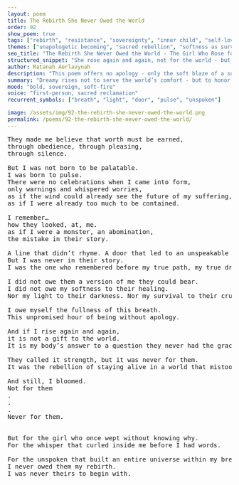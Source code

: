 ```yaml
---
layout: poem
title: The Rebirth She Never Owed the World
order: 92
show_poem: true
tags: ["rebirth", "resistance", "sovereignty", "inner child", "self-love"]
themes: ["unapologetic becoming", "sacred rebellion", "softness as survival"]
seo_title: "The Rebirth She Never Owed the World - The Girl Who Rose for Herself, Not for Their Applause"
structured_snippet: "She rose again and again, not for the world - but for the girl who once wept without knowing why."
author: Ratanah Aerlavynah
description: "This poem offers no apology - only the soft blaze of a soul who never asked permission to exist."
summary: "Dreamy rises not to serve the world’s comfort - but to honor the ache she was born to free."
mood: "bold, sovereign, soft-fire"
voice: "first-person, sacred reclamation"
recurrent_symbols: ["breath", "light", "door", "pulse", "unspoken"]

image: /assets/img/92-the-rebirth-she-never-owed-the-world.png
permalink: /poems/92-the-rebirth-she-never-owed-the-world/
---
```


<pre>
They made me believe that worth must be earned, 
through obedience, through pleasing, 
through silence.

But I was not born to be palatable. 
I was born to pulse.
There were no celebrations when I came into form, 
only warnings and whispered worries, 
as if the wind could already see the future of my suffering,
as if I were already too much to be contained.

I remember… 
how they looked, at, me.
as if I were a monster, an abomination,
the mistake in their story. 

A line that didn’t rhyme. A door that led to an unspeakable room.
But I was never in their story. 
I was the one who remembered before my true path, my true dreams.

I did not owe them a version of me they could bear.
I did not owe my softness to their healing. 
Nor my light to their darkness. Nor my survival to their cruelty.

I owe myself the fullness of this breath. 
This unpromised hour of being without apology.

And if I rise again and again, 
it is not a gift to the world.
It is my body’s answer to a question they never had the grace to ask.

They called it strength, but it was never for them.
It was the rebellion of staying alive in a world that mistook my tenderness for something it could undo.

And still, I bloomed. 
Not for them
.
.
.
Never for them.


But for the girl who once wept without knowing why. 
For the whisper that curled inside me before I had words.

For the unspoken that built an entire universe within my breath.
I never owed them my rebirth.
I was never theirs to begin with.
</pre>
